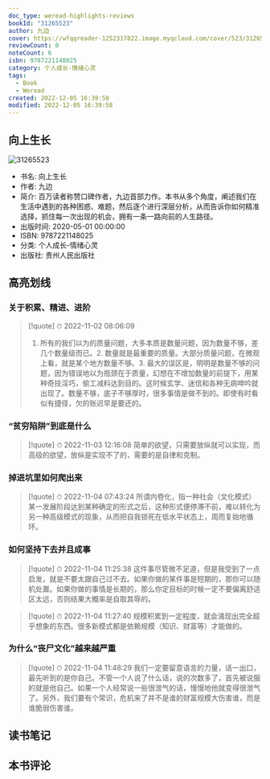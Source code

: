```yaml
---
doc_type: weread-highlights-reviews
bookId: "31265523"
author: 九边
cover: https://wfqqreader-1252317822.image.myqcloud.com/cover/523/31265523/t7_31265523.jpg
reviewCount: 0
noteCount: 6
isbn: 9787221148025
category: 个人成长-情绪心灵
tags:
  - Book
  - Weread
created: 2022-12-05 16:39:58
modified: 2022-12-05 16:39:58
---
```


## 向上生长

![31265523](https://wfqqreader-1252317822.image.myqcloud.com/cover/523/31265523/t7_31265523.jpg)
- 书名: 向上生长
- 作者: 九边
- 简介: 百万读者称赞口碑作者，九边首部力作。本书从多个角度，阐述我们在生活中遇到的各种困惑、难题，然后逐个进行深层分析，从而告诉你如何精准选择，抓住每一次出现的机会，拥有一条一路向前的人生路径。
- 出版时间: 2020-05-01 00:00:00
- ISBN: 9787221148025
- 分类: 个人成长-情绪心灵
- 出版社: 贵州人民出版社

## 高亮划线

### 关于积累、精进、进阶


> [!quote] ⏱ 2022-11-02 08:06:09
> 1. 所有的我们以为的质量问题，大多本质是数量问题，因为数量不够，差几个数量级而已。2. 数量就是最重要的质量。大部分质量问题，在微观上看，就是某个地方数量不够。3. 最大的误区是，明明是数量不够的问题，因为错误地以为瓶颈在于质量，幻想在不增加数量的前提下，用某种奇技淫巧，偷工减料达到目的。这时候玄学、迷信和各种无病呻吟就出现了。数量不够，底子不够厚时，很多事情是做不到的。即使有时看似有捷径，欠的账迟早是要还的。
 


### “贫穷陷阱”到底是什么


> [!quote] ⏱ 2022-11-03 12:16:08
> 简单的欲望，只需要放纵就可以实现，而高级的欲望，放纵是实现不了的，需要的是自律和克制。
 


### 掉进坑里如何爬出来


> [!quote] ⏱ 2022-11-04 07:43:24
> 所谓内卷化，指一种社会（文化模式）某一发展阶段达到某种确定的形式之后，这种形式便停滞不前，难以转化为另一种高级模式的现象，从而把自我锁死在低水平状态上，周而复始地循环。
 


### 如何坚持下去并且成事


> [!quote] ⏱ 2022-11-04 11:25:38
> 这件事尽管微不足道，但是我受到了一点启发，就是不要太跟自己过不去。如果你做的某件事是短期的，那你可以随机处置。如果你做的事情是长期的，那么你定目标的时候一定不要偏离舒适区太远，否则结果大概率是自取其辱的。
 


> [!quote] ⏱ 2022-11-04 11:27:40
> 规模积累到一定程度，就会涌现出完全超乎想象的东西。很多新模式都是依赖规模（知识、财富等）才能做的。
 


### 为什么“丧尸文化”越来越严重


> [!quote] ⏱ 2022-11-04 11:48:29
> 我们一定要留意语言的力量，话一出口，最先听到的是你自己。不管一个人说了什么话，说的次数多了，首先被说服的就是他自己。如果一个人经常说一些很泄气的话，慢慢地他就变得很泄气了。另外，我们要有个常识，危机来了并不是谁的财富规模大伤害谁，而是谁脆弱伤害谁。
 



## 读书笔记


## 本书评论

